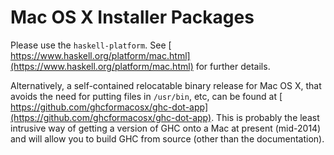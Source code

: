 # Mac OS X Installer Packages



Please use the `haskell-platform`. See [
https://www.haskell.org/platform/mac.html](https://www.haskell.org/platform/mac.html) for further details. 



Alternatively, a self-contained relocatable binary release for Mac OS X, that avoids the need for putting files in `/usr/bin`, etc, can be found at [
https://github.com/ghcformacosx/ghc-dot-app](https://github.com/ghcformacosx/ghc-dot-app).  This is probably the least intrusive way of getting a version of GHC onto a Mac at present (mid-2014) and will allow you to build GHC from source (other than the documentation).  


